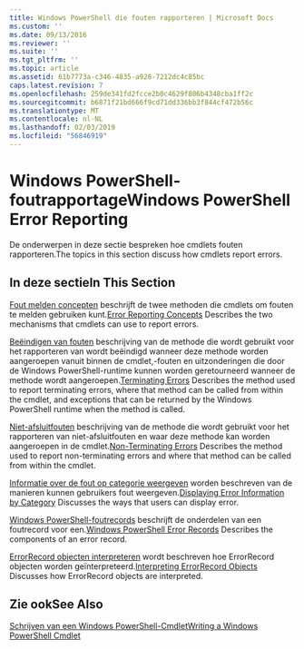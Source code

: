 ```yaml
---
title: Windows PowerShell die fouten rapporteren | Microsoft Docs
ms.custom: ''
ms.date: 09/13/2016
ms.reviewer: ''
ms.suite: ''
ms.tgt_pltfrm: ''
ms.topic: article
ms.assetid: 61b7773a-c346-4835-a928-7212dc4c85bc
caps.latest.revision: 7
ms.openlocfilehash: 259de341fd2fcce2b0c4629f806b4348cba1ff2c
ms.sourcegitcommit: b6871f21bd666f9cd71dd336bb3f844cf472b56c
ms.translationtype: MT
ms.contentlocale: nl-NL
ms.lasthandoff: 02/03/2019
ms.locfileid: "56846919"
---
```

# <a name="windows-powershell-error-reporting"></a><span data-ttu-id="7c52f-102">Windows PowerShell-foutrapportage</span><span class="sxs-lookup"><span data-stu-id="7c52f-102">Windows PowerShell Error Reporting</span></span>

<span data-ttu-id="7c52f-103">De onderwerpen in deze sectie bespreken hoe cmdlets fouten rapporteren.</span><span class="sxs-lookup"><span data-stu-id="7c52f-103">The topics in this section discuss how cmdlets report errors.</span></span>

## <a name="in-this-section"></a><span data-ttu-id="7c52f-104">In deze sectie</span><span class="sxs-lookup"><span data-stu-id="7c52f-104">In This Section</span></span>

<span data-ttu-id="7c52f-105">[Fout melden concepten](./error-reporting-concepts.md) beschrijft de twee methoden die cmdlets om fouten te melden gebruiken kunt.</span><span class="sxs-lookup"><span data-stu-id="7c52f-105">[Error Reporting Concepts](./error-reporting-concepts.md) Describes the two mechanisms that cmdlets can use to report errors.</span></span>

<span data-ttu-id="7c52f-106">[Beëindigen van fouten](./terminating-errors.md) beschrijving van de methode die wordt gebruikt voor het rapporteren van wordt beëindigd wanneer deze methode worden aangeroepen vanuit binnen de cmdlet,-fouten en uitzonderingen die door de Windows PowerShell-runtime kunnen worden geretourneerd wanneer de methode wordt aangeroepen.</span><span class="sxs-lookup"><span data-stu-id="7c52f-106">[Terminating Errors](./terminating-errors.md) Describes the method used to report terminating errors, where that method can be called from within the cmdlet, and exceptions that can be returned by the Windows PowerShell runtime when the method is called.</span></span>

<span data-ttu-id="7c52f-107">[Niet-afsluitfouten](./non-terminating-errors.md) beschrijving van de methode die wordt gebruikt voor het rapporteren van niet-afsluitfouten en waar deze methode kan worden aangeroepen in de cmdlet.</span><span class="sxs-lookup"><span data-stu-id="7c52f-107">[Non-Terminating Errors](./non-terminating-errors.md) Describes the method used to report non-terminating errors and where that method can be called from within the cmdlet.</span></span>

<span data-ttu-id="7c52f-108">[Informatie over de fout op categorie weergeven](./displaying-error-information.md) worden beschreven van de manieren kunnen gebruikers fout weergeven.</span><span class="sxs-lookup"><span data-stu-id="7c52f-108">[Displaying Error Information by Category](./displaying-error-information.md) Discusses the ways that users can display error.</span></span>

<span data-ttu-id="7c52f-109">[Windows PowerShell-foutrecords](./windows-powershell-error-records.md) beschrijft de onderdelen van een foutrecord voor een.</span><span class="sxs-lookup"><span data-stu-id="7c52f-109">[Windows PowerShell Error Records](./windows-powershell-error-records.md) Describes the components of an error record.</span></span>

<span data-ttu-id="7c52f-110">[ErrorRecord objecten interpreteren](./interpreting-errorrecord-objects.md) wordt beschreven hoe ErrorRecord objecten worden geïnterpreteerd.</span><span class="sxs-lookup"><span data-stu-id="7c52f-110">[Interpreting ErrorRecord Objects](./interpreting-errorrecord-objects.md) Discusses how ErrorRecord objects are interpreted.</span></span>

## <a name="see-also"></a><span data-ttu-id="7c52f-111">Zie ook</span><span class="sxs-lookup"><span data-stu-id="7c52f-111">See Also</span></span>

[<span data-ttu-id="7c52f-112">Schrijven van een Windows PowerShell-Cmdlet</span><span class="sxs-lookup"><span data-stu-id="7c52f-112">Writing a Windows PowerShell Cmdlet</span></span>](./writing-a-windows-powershell-cmdlet.md)
